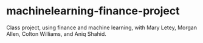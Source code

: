 # machinelearning-finance-project
Class project, using finance and machine learning, with Mary Letey, Morgan Allen, Colton Williams, and Aniq Shahid.
